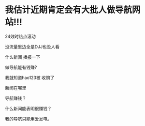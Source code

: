 # 我估计近期肯定会有大批人做导航网站!!!


24效时热点滚动<img src="static/image/smiley/default/hug.gif" smilieid="13" border="0" alt="" />

没流量里边全是DJJ也没人看

什么新闻 播报一下

<img src="static/image/smiley/default/hug.gif" smilieid="13" border="0" alt="" />做导航能有钱赚?

我就知道hao123被 收购了

新闻在哪里

导航赚钱？

什么新闻能表明很赚钱？

我的导航只能用爱发电。
